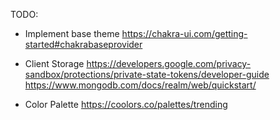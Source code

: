 TODO:

- Implement base theme
  https://chakra-ui.com/getting-started#chakrabaseprovider

- Client Storage
  https://developers.google.com/privacy-sandbox/protections/private-state-tokens/developer-guide
  https://www.mongodb.com/docs/realm/web/quickstart/

- Color Palette
  https://coolors.co/palettes/trending
